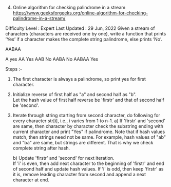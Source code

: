 
4. Online algorithm for checking palindrome in a stream
https://www.geeksforgeeks.org/online-algorithm-for-checking-palindrome-in-a-stream/

Difficulty Level : Expert
Last Updated : 29 Jun, 2022
Given a stream of characters (characters are received one by one), write a function that prints ‘Yes’ if a character makes the complete string palindrome, else prints ‘No’. 

AABAA

A yes
AA Yes
AAB No
AABA No
AABAA Yes

Steps :- 

1) The first character is always a palindrome, so print yes for 
     first character.

2) Initialize reverse of first half as "a" and second half as "b".  
     Let the hash value of first half reverse be 'firstr' and that of 
     second half be 'second'.

3) Iterate through string starting from second character, do following
      for every character str[i], i.e., i varies from 1 to n-1.
     a) If 'firstr' and 'second' are same, then character by character 
        check the substring ending with current character and print 
        "Yes" if palindrome.
        Note that if hash values match, then strings need not be same.
        For example, hash values of "ab" and "ba" are same, but strings
        are different. That is why we check complete string after hash.

     b) Update 'firstr' and 'second' for next iteration.  
           If 'i' is even, then add next character to the beginning of 
                           'firstr' and end of second half and update 
                            hash values.
           If 'i' is odd,  then keep 'firstr' as it is, remove leading 
                           character from second and append a next 
                           character at end.